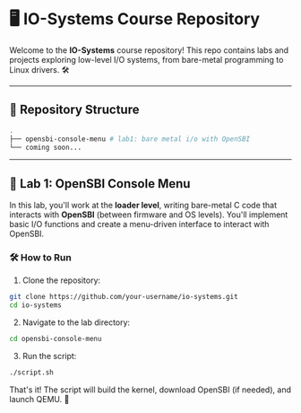 # 🖥️ IO-Systems Course Repository

Welcome to the **IO-Systems** course repository! This repo contains labs and
projects exploring low-level I/O systems, from bare-metal programming to Linux
drivers. 🛠️

---

## 📂 Repository Structure

```bash
.
├── opensbi-console-menu # lab1: bare metal i/o with OpenSBI
└── coming soon...
```

---

## 🚀 Lab 1: OpenSBI Console Menu

In this lab, you'll work at the **loader level**, writing bare-metal C code that
interacts with **OpenSBI** (between firmware and OS levels). You'll implement
basic I/O functions and create a menu-driven interface to interact with OpenSBI.

### 🛠️ How to Run

1. Clone the repository:

```bash
git clone https://github.com/your-username/io-systems.git
cd io-systems
```

2. Navigate to the lab directory:

```bash
cd opensbi-console-menu
```

3. Run the script:

```bash
./script.sh
```

That's it! The script will build the kernel, download OpenSBI (if needed), and
launch QEMU. 🎉
